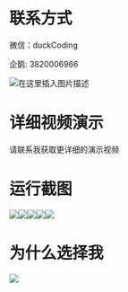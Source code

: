 # 联系方式

微信：duckCoding

企鹅: 3820006966

![在这里插入图片描述](http://upload.cxycsx.vip/91ab4bcb4f2c4c6db86365bb6d6e9c62.jpeg)

# 详细视频演示

请联系我获取更详细的演示视频

# 运行截图

![](http://www.bysj52.com/uploadfile/ueditor/image/202306/%E6%AF%95%E8%AE%BEssm059%E5%9F%BA%E4%BA%8EWeb%E7%9A%84%E6%99%BA%E6%85%A7%E5%9F%8E%E5%B8%82%E5%AE%9E%E9%AA%8C%E5%AE%A4%E4%B8%BB%E9%A1%B5%E7%B3%BB%E7%BB%9F+vue%E6%AF%95%E4%B8%9A%E8%AE%BE%E8%AE%A1/5.png)![](http://www.bysj52.com/uploadfile/ueditor/image/202306/%E6%AF%95%E8%AE%BEssm059%E5%9F%BA%E4%BA%8EWeb%E7%9A%84%E6%99%BA%E6%85%A7%E5%9F%8E%E5%B8%82%E5%AE%9E%E9%AA%8C%E5%AE%A4%E4%B8%BB%E9%A1%B5%E7%B3%BB%E7%BB%9F+vue%E6%AF%95%E4%B8%9A%E8%AE%BE%E8%AE%A1/2.png)![](http://www.bysj52.com/uploadfile/ueditor/image/202306/%E6%AF%95%E8%AE%BEssm059%E5%9F%BA%E4%BA%8EWeb%E7%9A%84%E6%99%BA%E6%85%A7%E5%9F%8E%E5%B8%82%E5%AE%9E%E9%AA%8C%E5%AE%A4%E4%B8%BB%E9%A1%B5%E7%B3%BB%E7%BB%9F+vue%E6%AF%95%E4%B8%9A%E8%AE%BE%E8%AE%A1/3.png)![](http://www.bysj52.com/uploadfile/ueditor/image/202306/%E6%AF%95%E8%AE%BEssm059%E5%9F%BA%E4%BA%8EWeb%E7%9A%84%E6%99%BA%E6%85%A7%E5%9F%8E%E5%B8%82%E5%AE%9E%E9%AA%8C%E5%AE%A4%E4%B8%BB%E9%A1%B5%E7%B3%BB%E7%BB%9F+vue%E6%AF%95%E4%B8%9A%E8%AE%BE%E8%AE%A1/1.png)![](http://www.bysj52.com/uploadfile/ueditor/image/202306/%E6%AF%95%E8%AE%BEssm059%E5%9F%BA%E4%BA%8EWeb%E7%9A%84%E6%99%BA%E6%85%A7%E5%9F%8E%E5%B8%82%E5%AE%9E%E9%AA%8C%E5%AE%A4%E4%B8%BB%E9%A1%B5%E7%B3%BB%E7%BB%9F+vue%E6%AF%95%E4%B8%9A%E8%AE%BE%E8%AE%A1/4.png)

# 为什么选择我

![](http://upload.cxycsx.vip/%E7%A8%8B%E5%BA%8F%E8%AE%BE%E8%AE%A1.png)

